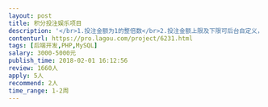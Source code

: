 ```yaml
---                
layout: post       
title: 积分投注娱乐项目           
description: '</br>1.投注金额为1的整倍数</br>2.投注金额上限及下限可后台自定义，最低1，最高100000。</br>3.投注奖项为6个，奖项为：金鸡、银鸡...（奖项自定义，奖项赔率自定义）</br>4.投注奖项6，可压付1到6任意奖项，例如：金鸡、大金鸡、小金鸡、银鸡、大银鸡、小银鸡，也可以全压。</br>5.投注每5分钟开一次奖，例如18.00开一次奖， 18.05开一次奖 。后台可将“5分钟” 修改为其他任意值。</br>6.投注结束时间为开奖前10秒，例如18.00开一次奖，投注结束时间为17.59.50. 后台可将“10秒”修改为其他任意值。</br>7.后台开奖方式可选：自动开奖，手工开奖。</br>8.后台自动开奖方式如下：</br>           </br>奖项名称	金鸡1.97	银鸡 1.97</br>	大金鸡 3.94	小金鸡 3.94	大银鸡 3.94	小银鸡 3.94</br>押注	2	2</br>	2	2	2	2</br>	2	2</br>	2	2	2	2</br>赔付	3.94	3.94</br>	7.88	7.88	7.88	7.88</br>	3.94	3.94</br>	7.88	7.88	7.88	7.88</br>压付总金额	24</br>赔付选择	单项奖项赔付总金额最小值</br>中奖规则	押注：可单押可多押可全押，每个奖项都可自由投注</br>	出奖：从大小金鸡和大小银鸡里面四选一</br>	压金鸡，开大小金鸡都中奖	压银鸡，大小银鸡都中奖</br></br></br></br></br>	奖项显示</br>实时开奖记录	金鸡（1.97）	银鸡（1.97)</br>2018/1.31.0001期 金鸡 	大金鸡(3.94）	大银鸡（3.94）</br>2018/1.31.0002期 金鸡 	小金鸡（3.94）	小银鸡（3.94）</br>2018/1.31.0003期 金鸡 	压付显示</br>2018/1.31.0004期 金鸡 	金鸡 压50	银鸡 压</br>	大金鸡 压	大银鸡 压</br>	小金鸡 压	小银鸡 压</br>	确定压付</br>		</br>所有开奖记录	积分提现	我的记录</br>首页	积分充值	我</br>'     
contenturl: https://pro.lagou.com/project/6231.html      
tags: [后端开发,PHP,MySQL]            
salary: 3000-5000元          
publish_time: 2018-02-01 16:12:56         
review: 1660人                   
apply: 5人                   
recommend: 2人                   
time_range: 1-2周              
---                 
```

